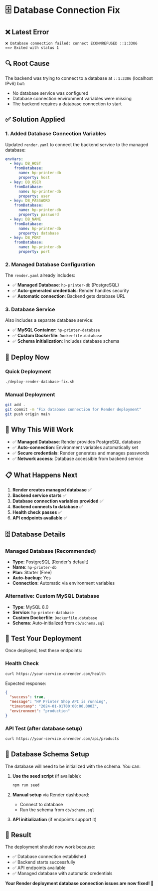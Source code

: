 # 🗄️ Database Connection Fix

## ❌ **Latest Error**
```
❌ Database connection failed: connect ECONNREFUSED ::1:3306
==> Exited with status 1
```

## 🔍 **Root Cause**
The backend was trying to connect to a database at `::1:3306` (localhost IPv6) but:
- No database service was configured
- Database connection environment variables were missing
- The backend requires a database connection to start

## ✅ **Solution Applied**

### 1. **Added Database Connection Variables**
Updated `render.yaml` to connect the backend service to the managed database:

```yaml
envVars:
  - key: DB_HOST
    fromDatabase:
      name: hp-printer-db
      property: host
  - key: DB_USER
    fromDatabase:
      name: hp-printer-db
      property: user
  - key: DB_PASSWORD
    fromDatabase:
      name: hp-printer-db
      property: password
  - key: DB_NAME
    fromDatabase:
      name: hp-printer-db
      property: database
  - key: DB_PORT
    fromDatabase:
      name: hp-printer-db
      property: port
```

### 2. **Managed Database Configuration**
The `render.yaml` already includes:
- ✅ **Managed Database**: `hp-printer-db` (PostgreSQL)
- ✅ **Auto-generated credentials**: Render handles security
- ✅ **Automatic connection**: Backend gets database URL

### 3. **Database Service**
Also includes a separate database service:
- ✅ **MySQL Container**: `hp-printer-database`
- ✅ **Custom Dockerfile**: `Dockerfile.database`
- ✅ **Schema initialization**: Includes database schema

## 🚀 **Deploy Now**

### Quick Deployment
```bash
./deploy-render-database-fix.sh
```

### Manual Deployment
```bash
git add .
git commit -m "Fix database connection for Render deployment"
git push origin main
```

## 🎯 **Why This Will Work**

- ✅ **Managed Database**: Render provides PostgreSQL database
- ✅ **Auto-connection**: Environment variables automatically set
- ✅ **Secure credentials**: Render generates and manages passwords
- ✅ **Network access**: Database accessible from backend service

## 📋 **What Happens Next**

1. **Render creates managed database** ✅
2. **Backend service starts** ✅
3. **Database connection variables provided** ✅
4. **Backend connects to database** ✅
5. **Health check passes** ✅
6. **API endpoints available** ✅

## 🗄️ **Database Details**

### Managed Database (Recommended)
- **Type**: PostgreSQL (Render's default)
- **Name**: `hp-printer-db`
- **Plan**: Starter (Free)
- **Auto-backup**: Yes
- **Connection**: Automatic via environment variables

### Alternative: Custom MySQL Database
- **Type**: MySQL 8.0
- **Service**: `hp-printer-database`
- **Custom Dockerfile**: `Dockerfile.database`
- **Schema**: Auto-initialized from `db/schema.sql`

## 🧪 **Test Your Deployment**

Once deployed, test these endpoints:

### Health Check
```bash
curl https://your-service.onrender.com/health
```

Expected response:
```json
{
  "success": true,
  "message": "HP Printer Shop API is running",
  "timestamp": "2024-01-01T00:00:00.000Z",
  "environment": "production"
}
```

### API Test (after database setup)
```bash
curl https://your-service.onrender.com/api/products
```

## 🔧 **Database Schema Setup**

The database will need to be initialized with the schema. You can:

1. **Use the seed script** (if available):
   ```bash
   npm run seed
   ```

2. **Manual setup** via Render dashboard:
   - Connect to database
   - Run the schema from `db/schema.sql`

3. **API initialization** (if endpoints support it)

## 🎉 **Result**

The deployment should now work because:
- ✅ Database connection established
- ✅ Backend starts successfully
- ✅ API endpoints available
- ✅ Managed database with automatic credentials

**Your Render deployment database connection issues are now fixed! 🚀**
